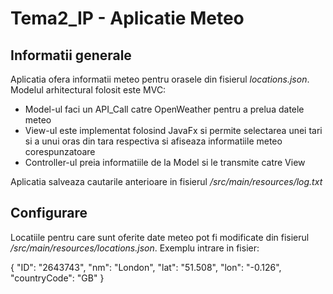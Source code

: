 # Tema2_IP - Aplicatie Meteo

## Informatii generale

Aplicatia ofera informatii meteo pentru orasele din fisierul _locations.json_. 
Modelul arhitectural folosit este MVC: 
 * Model-ul faci un API_Call catre OpenWeather pentru a prelua datele meteo
 * View-ul este implementat folosind JavaFx si permite selectarea unei tari si a unui oras din tara respectiva si afiseaza informatiile meteo corespunzatoare
 * Controller-ul preia informatiile de la Model si le transmite catre View
 
Aplicatia salveaza cautarile anterioare in fisierul _/src/main/resources/log.txt_
 
## Configurare

Locatiile pentru care sunt oferite date meteo pot fi modificate din fisierul _/src/main/resources/locations.json_.
Exemplu intrare in fisier:

{
     "ID": "2643743",
     "nm": "London",
     "lat": "51.508",
     "lon": "-0.126",
     "countryCode": "GB"
}